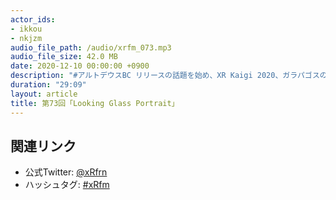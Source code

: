 ```yaml
---
actor_ids:
- ikkou
- nkjzm
audio_file_path: /audio/xrfm_073.mp3
audio_file_size: 42.0 MB
date: 2020-12-10 00:00:00 +0900
description: "#アルトデウスBC リリースの話題を始め、XR Kaigi 2020、ガラパゴスの微振動、Looking Glass Portrait、オンライン同人誌即売会NEOKET、ゆるキャン△ VIRTUAL CAMP、Poly 終了、おめシスの出産報告、virtualtalk、VTuberも対象の文化庁「文化芸術活動の継続支援事業」、xRfmの年末ライブ配信について話しました。"
duration: "29:09"
layout: article
title: 第73回「Looking Glass Portrait」
---
```


## 関連リンク

- 公式Twitter: [@xRfrn](https://twitter.com/xrfrn)
- ハッシュタグ: [#xRfm](https://twitter.com/hashtag/xRfm?src=hash)